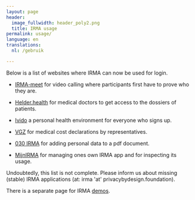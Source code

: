 ```yaml
---
layout: page
header:
  image_fullwidth: header_poly2.png
  title: IRMA usage
permalink: usage/
language: en
translations:
  nl: /gebruik

---
```


Below is a list of websites where IRMA can now be used for login.

  * [IRMA-meet](https://irma-meet.nl/) for video calling where 
    participants first have to prove who they are.

  * [Helder.health](https://helder.health/) for medical doctors to
    get access to the dossiers of patients.

  * [Ivido](https://ivido.nl/) a personal health environment for 
    everyone who signs up.

  * [VGZ](https://www.vgz.nl/irma#/) for medical cost declarations by
    representatives.

  * [030 IRMA](https://www.030irma.nl/) for adding personal data to a
    pdf document.

  * [MijnIRMA](https://privacybydesign.foundation/mijnirma/) for
    managing ones own IRMA app and for inspecting its usage.

Undoubtedly, this list is not complete. Please inform us about missing
(stable) IRMA applications (at: irma 'at' privacybydesign.foundation).

There is a separate page for IRMA [demos](/demo-en).


